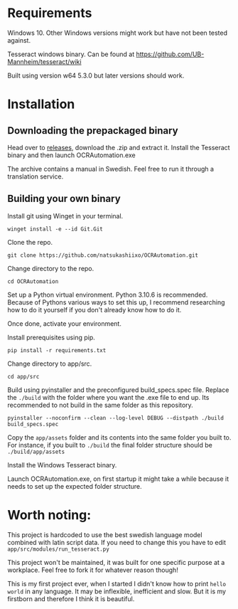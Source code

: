 # Requirements

Windows 10. Other Windows versions might work but have not been tested against.

Tesseract windows binary. Can be found at https://github.com/UB-Mannheim/tesseract/wiki

Built using version w64 5.3.0 but later versions should work.

# Installation

## Downloading the prepackaged binary

Head over to [releases](https://github.com/natsukashiixo/OCRAutomation/releases/tag/binary), download the .zip and extract it. Install the Tesseract binary and then launch OCRAutomation.exe

The archive contains a manual in Swedish. Feel free to run it through a translation service.

## Building your own binary

Install git using Winget in your terminal.

`winget install -e --id Git.Git`

Clone the repo.

`git clone https://github.com/natsukashiixo/OCRAutomation.git`

Change directory to the repo.

`cd OCRAutomation`

Set up a Python virtual environment. Python 3.10.6 is recommended. Because of Pythons various ways to set this up, I recommend researching how to do it yourself if you don't already know how to do it.

Once done, activate your environment.

Install prerequisites using pip.

`pip install -r requirements.txt`

Change directory to app/src.

`cd app/src`

Build using pyinstaller and the preconfigured build_specs.spec file. Replace the `./build` with the folder where you want the .exe file to end up. Its recommended to not build in the same folder as this repository.

`pyinstaller --noconfirm --clean --log-level DEBUG --distpath ./build build_specs.spec`

Copy the `app/assets` folder and its contents into the same folder you built to. For instance, if you built to `./build` the final folder structure should be `./build/app/assets`

Install the Windows Tesseract binary.

Launch OCRAutomation.exe, on first startup it might take a while because it needs to set up the expected folder structure.

# Worth noting:

This project is hardcoded to use the best swedish language model combined with latin script data. If you need to change this you have to edit `app/src/modules/run_tesseract.py`

This project won't be maintained, it was built for one specific purpose at a workplace. Feel free to fork it for whatever reason though!

This is my first project ever, when I started I didn't know how to print `hello world` in any language. It may be inflexible, inefficient and slow. But it is my firstborn and therefore I think it is beautiful. 
